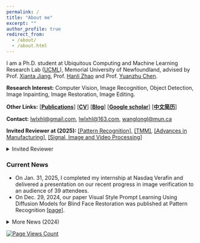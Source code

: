```yaml
---
permalink: /
title: "About me"
excerpt: ""
author_profile: true
redirect_from: 
  - /about/
  - /about.html
---
```


I am a Ph.D. student at Ubiquitous Computing and Machine Learning Research Lab ([UCML](https://sites.google.com/view/ucmi/home)), Memorial University of Newfoundland, advised by Prof. [Xianta Jiang](http://www.cs.mun.ca/~xiantaj/), Prof. [Hanli Zhao](http://i3s.wzu.edu.cn/info/1104/1183.htm) and Prof. [Yuanzhu Chen](http://www.cs.mun.ca/~yzchen/). 

**Research Interest:** Computer Vision, Image Recognition, Object Detection, Image Inpainting, Image Restoration, Image Editing.

<!-- **Address:** Wenzhou University, Wenzhou Chashan Higher Education Park, Wenzhou, P.R. China. -->

**Other Links:** [[**Publications**](https://longlongaaago.github.io/publications/)]   [[**CV**](https://longlongaaago.github.io/cv/)]   [[**Blog**](https://blog.csdn.net/Willen_?spm=1000.2115.3001.5343)] [[**Google scholar**](https://scholar.google.com/citations?user=TuxCf4UAAAAJ&hl=en&authuser=1)] [[**中文简历**](https://longlongaaago.github.io/chinese_cv/)] 

**Contact:** lwlxhl@gmail.com, lwlxhl@163.com, wanglongl@mun.ca



**Invited Reviewer at (2025):**  [[Pattern Recognition]](https://www.sciencedirect.com/journal/pattern-recognition), [[TMM]](https://ieeexplore.ieee.org/xpl/RecentIssue.jsp?punumber=6046), [[Advances in Manufacturing]](https://link.springer.com/journal/40436), [[Signal, Image and Video Processing]](https://link.springer.com/journal/11760)

<details> <summary>Invited Reviewer</summary>
<ol>
  <!-- <li><div style="text-align: justify">I am currently working at Nasdaq Verafin as an AI research intern. </div></li> -->
  <li><div style="text-align: justify">（2024） <a href="https://ieeexplore.ieee.org/xpl/RecentIssue.jsp?punumber=6046">TMM</a>, <a href="https://ieeexplore.ieee.org/xpl/RecentIssue.jsp?punumber=76">TCSVT</a>, <a href="https://www.sciencedirect.com/journal/knowledge-based-systems">KBS</a>, <a href="https://link.springer.com/journal/10916">Journal of Medical Systems</a>, <a href="https://link.springer.com/journal/10586">Cluster Computing</a>, <a href="https://www.sciencedirect.com/journal/journal-of-visual-communication-and-image-representation">JVCI</a>, <a href="https://www.sciencedirect.com/journal/displays">Displays</a>, <a href="https://link.springer.com/journal/371">Visual Computer</a>, <a href="https://www.petmei.org/2024/index.html">ETRA 2024 PETMEI</a>
 </div></li>
<!-- <li><div style="text-align: justify">  </div></li> -->
</ol>
</details>

<!-- **Invited Reviewer at (2024):**   -->



<!-- <b> Current News</b>
<div style="text-align: justify"> I am currently working at Nasdaq Verafin as an AI research intern. </div> -->

### Current News
<!-- - I am currently working at Nasdaq Verafin as an AI research intern. -->
- On Jan. 31, 2025, I completed my internship at Nasdaq Verafin and delivered a presentation on our recent progress in image verification to an audience of 39 attendees.
- On Dec. 29, 2024, our paper Visual Style Prompt Learning Using Diffusion Models for Blind Face Restoration was published at Pattern Recognition [[page]](https://github.com/LonglongaaaGo/VSPBFR). 


<!-- **News (2024)** -->

<details> <summary>More News (2024)</summary>
<ol>
  <!-- <li><div style="text-align: justify">I am currently working at Nasdaq Verafin as an AI research intern. </div></li> -->
  <li><div style="text-align: justify">On November 28, 2024, our paper has been published in a Neurocomputing Journal! This paper has been going through a three-year review process! It was the starting point of my research and was finally accepted on the very morning of my thesis defense. A perfect full-circle moment! </div></li>
  <li><div style="text-align: justify">On November 21, 2024, I successfully defended my Ph.D. thesis! I am deeply grateful to my supervisors, Dr. Xianta Jiang, Dr. Hanli Zhao, and Dr. Yuanzhu Chen, for their invaluable guidance and support throughout this journey. I also sincerely thank my committee members, Dr. Minglun Gong, Dr. Xiaogang Jin, Dr. Yongliang Yang, Dr. Karteek Popuri, Dr. Matthew Hamilton, Dr. Vinicius Prado Da Fonseca, Dr. Qiang Ye, for their insightful feedback and encouragement. 
A special thank you to my senior colleagues Tao Wang, Dr. Zili Yi, Dr. Kang Qiao, Dr. Jingjing Zheng,  Dr. Yajun Yu, and all my wonderful peers (Ziying Lyu, Kaijie Shi, Jikai Wang, Lingming Su, Meng Wang, Vitaliy Zhao, Shuaishuai Li, Tao Liu, Rui Zhang, etc.) at Memorial University of Newfoundland, Wenzhou University, and Nasdaq, for their unwavering support and collaboration! </div></li>
<li><div style="text-align: justify">On Nov. 14, 2024, I gave an oral presentation at the 33rd [NECEC](https://necec.ieeenl.ca/) conference for our recent document image restoration algorithm, with an audience of 30 attendees. </div></li>
<li><div style="text-align: justify">On Sep. 23, 2024, I gave a talk to share my experience in university and postgraduate study life at  Digital Media Technology, Communication University of Zhejiang, with an audience of 120 attendees.  </div></li>
<li><div style="text-align: justify">On August 30, 2024, I gave a talk on our recent work in text document restoration at Nasdaq Verafin, with an audience of 45 attendees. </div></li>
<li><div style="text-align: justify">On July 11, 2024, our paper titled ''Handling The Non-Smooth Challenge in Tensor SVD: A Multi-Objective Tensor Recovery Framework'' was accepted at ECCV.  </div></li>
<!-- <li><div style="text-align: justify">  </div></li> -->
</ol>
</details>


[![Page Views Count](https://badges.toozhao.com/badges/01JDFCB5VAC67EJPTY9NCM83HV/blue.svg)](https://badges.toozhao.com/stats/01JDFCB5VAC67EJPTY9NCM83HV "Get your own page views count badge on badges.toozhao.com")